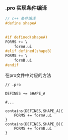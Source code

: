 ### .pro 实现条件编译

```c++
// c++ 条件编译
#define shapeA
 
 
#if defined(shapeA)
FORMS += \
    formA.ui
#elif defined(shapeB)
FORMS += \
    formB.ui
#endif
```

在pro文件中对应的方法

```
// .pro
 
DEFINES += SHAPE_A
 
#...
 
contains(DEFINES,SHAPE_A){
    FORMS += formA.ui
}
contains(DEFINES,SHAPE_B){
    FORMS += formB.ui
}
```